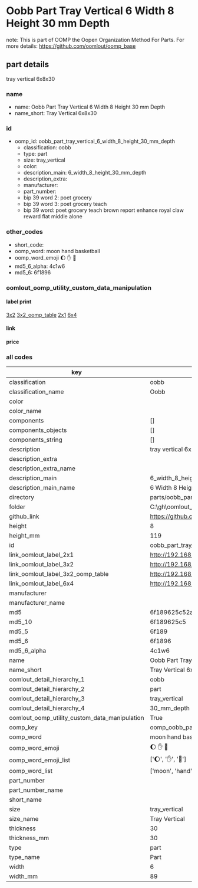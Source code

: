 # Oobb Part Tray Vertical 6 Width 8 Height 30 mm Depth  

note: This is part of OOMP the Oopen Organization Method For Parts. For more details: https://github.com/oomlout/oomp_base

##  part details
  



tray vertical 6x8x30



### name
* name: Oobb Part Tray Vertical 6 Width 8 Height 30 mm Depth
* name_short: Tray Vertical 6x8x30 
### id
* oomp_id: oobb_part_tray_vertical_6_width_8_height_30_mm_depth
  * classification: oobb
  * type: part
  * size: tray_vertical
  * color: 
  * description_main: 6_width_8_height_30_mm_depth
  * description_extra: 
  * manufacturer: 
  * part_number: 
  * bip 39 word 2: poet grocery
  * bip 39 word 3: poet grocery teach
  * bip 39 word: poet grocery teach brown report enhance royal claw reward flat middle alone

### other_codes
* short_code: 
* oomp_word: moon hand basketball
* oomp_word_emoji :moon: :hand: :basketball:
* md5_6_alpha: 4c1w6
* md5_6: 6f1896






### oomlout_oomp_utility_custom_data_manipulation
#### label print
[3x2](http://192.168.1.245:1112/?label=oomp%204c1w6)
[3x2_oomp_table](http://192.168.1.108:1112/?label=oomp%204c1w6)
[2x1](http://192.168.1.242:1112/?label=oomp%204c1w6)
[6x4](http://192.168.1.55:1112/?label=oomp%204c1w6)    

#### link

                              

#### price







### all codes 
| key | value |  
| --- | --- |  
| classification | oobb |  
| classification_name | Oobb |  
| color |  |  
| color_name |  |  
| components | [] |  
| components_objects | [] |  
| components_string | [] |  
| description | tray vertical 6x8x30 |  
| description_extra |  |  
| description_extra_name |  |  
| description_main | 6_width_8_height_30_mm_depth |  
| description_main_name | 6 Width 8 Height 30 mm Depth |  
| directory | parts/oobb_part_tray_vertical_6_width_8_height_30_mm_depth |  
| folder | C:\gh\oomlout_oobb_version_4_generated_parts\parts\oobb_part_tray_vertical_6_width_8_height_30_mm_depth |  
| github_link | https://github.com/oomlout/oomlout_oomp_part_src/tree/main/parts/oobb_part_tray_vertical_6_width_8_height_30_mm_depth |  
| height | 8 |  
| height_mm | 119 |  
| id | oobb_part_tray_vertical_6_width_8_height_30_mm_depth |  
| link_oomlout_label_2x1 | http://192.168.1.242:1112/?label=oomp%204c1w6 |  
| link_oomlout_label_3x2 | http://192.168.1.245:1112/?label=oomp%204c1w6 |  
| link_oomlout_label_3x2_oomp_table | http://192.168.1.108:1112/?label=oomp%204c1w6 |  
| link_oomlout_label_6x4 | http://192.168.1.55:1112/?label=oomp%204c1w6 |  
| manufacturer |  |  
| manufacturer_name |  |  
| md5 | 6f189625c52a17952a5b71d1bd19b539 |  
| md5_10 | 6f189625c5 |  
| md5_5 | 6f189 |  
| md5_6 | 6f1896 |  
| md5_6_alpha | 4c1w6 |  
| name | Oobb Part Tray Vertical 6 Width 8 Height 30 mm Depth |  
| name_short | Tray Vertical 6x8x30  |  
| oomlout_detail_hierarchy_1 | oobb |  
| oomlout_detail_hierarchy_2 | part |  
| oomlout_detail_hierarchy_3 | tray_vertical |  
| oomlout_detail_hierarchy_4 | 30_mm_depth |  
| oomlout_oomp_utility_custom_data_manipulation | True |  
| oomp_key | oomp_oobb_part_tray_vertical_6_width_8_height_30_mm_depth |  
| oomp_word | moon hand basketball |  
| oomp_word_emoji | :moon: :hand: :basketball: |  
| oomp_word_emoji_list | [':moon:', ':hand:', ':basketball:'] |  
| oomp_word_list | ['moon', 'hand', 'basketball'] |  
| part_number |  |  
| part_number_name |  |  
| short_name |  |  
| size | tray_vertical |  
| size_name | Tray Vertical |  
| thickness | 30 |  
| thickness_mm | 30 |  
| type | part |  
| type_name | Part |  
| width | 6 |  
| width_mm | 89 |  
